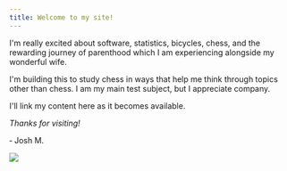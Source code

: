 ```yaml
---
title: Welcome to my site!
---
```

I'm really excited about software, statistics, bicycles, chess, and the rewarding journey of parenthood which I am experiencing alongside my wonderful wife.  

I'm building this to study chess in ways that help me think through topics other than chess. I am my main test subject, but I appreciate company.  

I'll link my content here as it becomes available.  

*Thanks for visiting!*  


   ‐ Josh M.  

![](foo.png)

